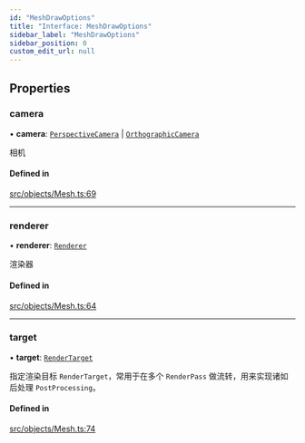 ```yaml
---
id: "MeshDrawOptions"
title: "Interface: MeshDrawOptions"
sidebar_label: "MeshDrawOptions"
sidebar_position: 0
custom_edit_url: null
---
```


## Properties

### camera

• **camera**: [`PerspectiveCamera`](../classes/PerspectiveCamera.md) \| [`OrthographicCamera`](../classes/OrthographicCamera.md)

相机

#### Defined in

[src/objects/Mesh.ts:69](https://github.com/sakitam-gis/vis-engine/blob/master/src/objects/Mesh.ts?at&#x3D;5cce138#line&#x3D;69)

___

### renderer

• **renderer**: [`Renderer`](../classes/Renderer.md)

渲染器

#### Defined in

[src/objects/Mesh.ts:64](https://github.com/sakitam-gis/vis-engine/blob/master/src/objects/Mesh.ts?at&#x3D;5cce138#line&#x3D;64)

___

### target

• **target**: [`RenderTarget`](../classes/RenderTarget.md)

指定渲染目标 `RenderTarget`，常用于在多个 `RenderPass` 做流转，用来实现诸如后处理 `PostProcessing`。

#### Defined in

[src/objects/Mesh.ts:74](https://github.com/sakitam-gis/vis-engine/blob/master/src/objects/Mesh.ts?at&#x3D;5cce138#line&#x3D;74)
